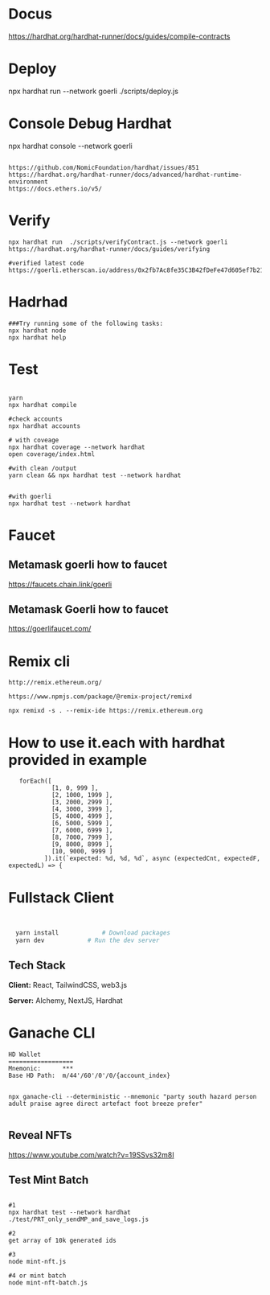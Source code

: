 
# Docus
https://hardhat.org/hardhat-runner/docs/guides/compile-contracts

# Deploy
npx hardhat run --network goerli ./scripts/deploy.js

# Console Debug Hardhat
npx hardhat console --network goerli 

```

https://github.com/NomicFoundation/hardhat/issues/851
https://hardhat.org/hardhat-runner/docs/advanced/hardhat-runtime-environment
https://docs.ethers.io/v5/
```

# Verify

```
npx hardhat run  ./scripts/verifyContract.js --network goerli 
https://hardhat.org/hardhat-runner/docs/guides/verifying

#verified latest code 
https://goerli.etherscan.io/address/0x2fb7Ac8fe35C3B42fDeFe47d605ef7b21242210a#code

```

# Hadrhad
```
###Try running some of the following tasks:
npx hardhat node
npx hardhat help

```

# Test
```

yarn
npx hardhat compile

#check accounts 
npx hardhat accounts

# with coveage
npx hardhat coverage --network hardhat     
open coverage/index.html 

#with clean /output
yarn clean && npx hardhat test --network hardhat


#with goerli
npx hardhat test --network hardhat

```

# Faucet
## Metamask goerli how to faucet
https://faucets.chain.link/goerli

## Metamask Goerli how to faucet
https://goerlifaucet.com/


# Remix cli
```
http://remix.ethereum.org/

https://www.npmjs.com/package/@remix-project/remixd

npx remixd -s . --remix-ide https://remix.ethereum.org

```


# How to use it.each with hardhat provided in example
```
   forEach([
            [1, 0, 999 ],
            [2, 1000, 1999 ],
            [3, 2000, 2999 ],
            [4, 3000, 3999 ],
            [5, 4000, 4999 ],
            [6, 5000, 5999 ],
            [7, 6000, 6999 ],
            [8, 7000, 7999 ],
            [9, 8000, 8999 ],
            [10, 9000, 9999 ]
          ]).it(`expected: %d, %d, %d`, async (expectedCnt, expectedF, expectedL) => {

```
# Fullstack Client 
```bash


  yarn install            # Download packages
  yarn dev            # Run the dev server
```

## Tech Stack

**Client:** React, TailwindCSS, web3.js

**Server:** Alchemy, NextJS, Hardhat


# Ganache CLI

```
HD Wallet
==================
Mnemonic:      ***
Base HD Path:  m/44'/60'/0'/0/{account_index}


npx ganache-cli --deterministic --mnemonic "party south hazard person adult praise agree direct artefact foot breeze prefer"


```


## Reveal NFTs
https://www.youtube.com/watch?v=19SSvs32m8I


## Test Mint Batch
```

#1
npx hardhat test --network hardhat ./test/PRT_only_sendMP_and_save_logs.js

#2
get array of 10k generated ids

#3
node mint-nft.js

#4 or mint batch
node mint-nft-batch.js   
```


